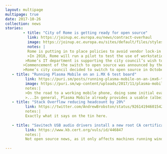 ```yaml
---
layout: multipage
multipage: true
date: 2017-10-26
collection: news
stories:
        - title: "City of Rome is getting ready for open source"
          link: https://joinup.ec.europa.eu/news/contract-overhaul
          image: https://joinup.ec.europa.eu/sites/default/files/styles/wysiwyg_full_width/public/inline-images/rome.png?itok=wvG8iFGZ
          notes: |
          Rome is putting in to place policies to avoid vendor lock-in using open-source software.
          >In 2018, Rome will run a pilot to test the use of workstations running Linux. Some of the IT support staff already have much experience with Linux servers and workstations, which should help resolve possible issues with network drives, shared folders and peripherals such as printers.
         >Rome’s IT department is supporting the city council’s wish to get rid of IT vendor lock-in, says Ms Colasanti, “We are working together closely, for without their support, change won’t happen.”
        >Commencement of the switch to open source was announced by the city in early September. "Currently, about one-third of our IT spending is distributed among just six IT vendors, some of which have been operating within the administration for more than three decades", the announcement quotes Councillor Flavia Marzano as saying. "Our choice to implement free software intends to end the oligarchy in this industry.”
        >Rome’s city council decided to switch to open source in October 2016.
   - title: "Running Plasma Mobile on an i.MX 6 test board"
         link: https://puri.sm/posts/running-plasma-mobile-on-an-imx6-test-board/
         image: https://puri.sm/wp-content/uploads/2017/11/plasma-mobile-imx6_1-1024x608.jpg
         notes:|
         >On the road to a working mobile phone, doing some initial evaluation and testing of the current state of existing user interfaces and frameworks is key, to evaluate what can readily serve as building blocks and what needs work. Last weekend I did an initial experiment in getting Plasma Mobile working on our i.MX 6 based test development board, using a 4.13.5 Linux kernel and stock Debian Testing. Initially, I encountered a few problems with KWin not wanting to start a Wayland compositor due to not recognizing the device as OpenGL ES 2.0 capable and also not finding a few needed OpenGL extensions. After some digging and with help from Plasma Mobile developer Bhushan Shah we tracked this issue down to a bug in libepoxy that was solved a long time ago. Unfortunately, Debian’s packaged version of this library was very old, so I upgraded it to a newer version manually (and we will get it updated in Debian soon). This resulted in a working Plasma Shell on the device...
         >...In general, Plasma Mobile already provides a usable (albeit alpha-quality) mobile interface today. The Qt Quick/QML based Kirigami component library and interface guidelines also provide a nice framework for mobile application developers, that have been tested on Android as well, and works nicely on and with the Plasma Mobile shell.
   - title: "Stack Overflow reducing headcount by 20%"
         link: https://twitter.com/AndrewBrobston/status/926141946015420416
         notes:|
         Exactly what it says on the tin here.
         
   - title: "Savitech USB audio drivers install a new root CA certificate"
         link: https://www.kb.cert.org/vuls/id/446847
         notes:|
         Not open source news, as it only affects machines running windows, but vulnerabilities are important to watch for.
        
---
```


